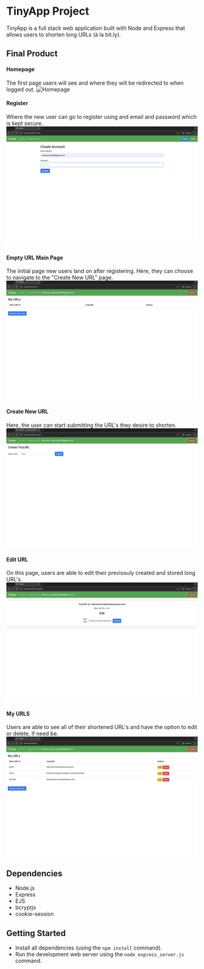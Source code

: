 # TinyApp Project

TinyApp is a full stack web application built with Node and Express that allows users to shorten long URLs (à la bit.ly).

## Final Product
#### Homepage

The first page users will see and where they will be redirected to when logged out.
<img src="public/images/Homepage.png" alt="Homepage">

#### Register

Where the new user can go to register using and email and password which is kept secure.
<img src="public/images/Register.png" alt="Register">


#### Empty URL Main Page

The initial page new users land on after registering. Here, they can choose to navigate to the "Create New URL" page.
<img src="public/images/Empty URL Main Page.png" alt="Empty URL">


#### Create New URL

Here, the user can start submitting the URL's they desire to shorten. 
<img src="public/images/Create New URL.png" alt="New URL">


#### Edit URL

On this page, users are able to edit their previosuly created and stored long URL's.
<img src="public/images/Edit URL.png" alt="Edit URL">


#### My URLS

Users are able to see all of their shortened URL's and have the option to edit or delete, if need be.
<img src="public/images/My URLS.png" alt="My URLS">

## Dependencies

- Node.js
- Express
- EJS
- bcryptjs
- cookie-session

## Getting Started

- Install all dependencies (using the `npm install` command).
- Run the development web server using the `node express_server.js` command.
